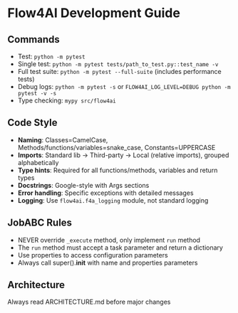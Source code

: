 # Flow4AI Development Guide

## Commands
- Test: `python -m pytest`
- Single test: `python -m pytest tests/path_to_test.py::test_name -v`
- Full test suite: `python -m pytest --full-suite` (includes performance tests)
- Debug logs: `python -m pytest -s` or `FLOW4AI_LOG_LEVEL=DEBUG python -m pytest -v -s`
- Type checking: `mypy src/flow4ai`

## Code Style
- **Naming**: Classes=CamelCase, Methods/functions/variables=snake_case, Constants=UPPERCASE
- **Imports**: Standard lib → Third-party → Local (relative imports), grouped alphabetically
- **Type hints**: Required for all functions/methods, variables and return types
- **Docstrings**: Google-style with Args sections
- **Error handling**: Specific exceptions with detailed messages
- **Logging**: Use `flow4ai.f4a_logging` module, not standard logging

## JobABC Rules
- NEVER override `_execute` method, only implement `run` method
- The `run` method must accept a task parameter and return a dictionary
- Use properties to access configuration parameters
- Always call super().__init__ with name and properties parameters

## Architecture
Always read ARCHITECTURE.md before major changes